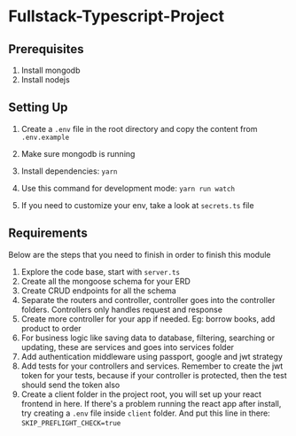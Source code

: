 # Fullstack-Typescript-Project

## Prerequisites

1. Install mongodb
2. Install nodejs

## Setting Up

1. Create a `.env` file in the root directory and copy the content from `.env.example`

2. Make sure mongodb is running
3. Install dependencies: `yarn`
4. Use this command for development mode: `yarn run watch`
5. If you need to customize your env, take a look at `secrets.ts` file

## Requirements

Below are the steps that you need to finish in order to finish this module

1. Explore the code base, start with `server.ts`
2. Create all the mongoose schema for your ERD
3. Create CRUD endpoints for all the schema
4. Separate the routers and controller, controller goes into the controller folders. Controllers only handles request and response
5. Create more controller for your app if needed. Eg: borrow books, add product to order
6. For business logic like saving data to database, filtering, searching or updating, these are services and goes into services folder
7. Add authentication middleware using passport, google and jwt strategy
8. Add tests for your controllers and services. Remember to create the jwt token for your tests, because if your controller is protected, then the test should send the token also
9. Create a client folder in the project root, you will set up your react frontend in here. If there's a problem running the react app after install, try creating a `.env` file inside `client` folder. And put this line in there: `SKIP_PREFLIGHT_CHECK=true`
